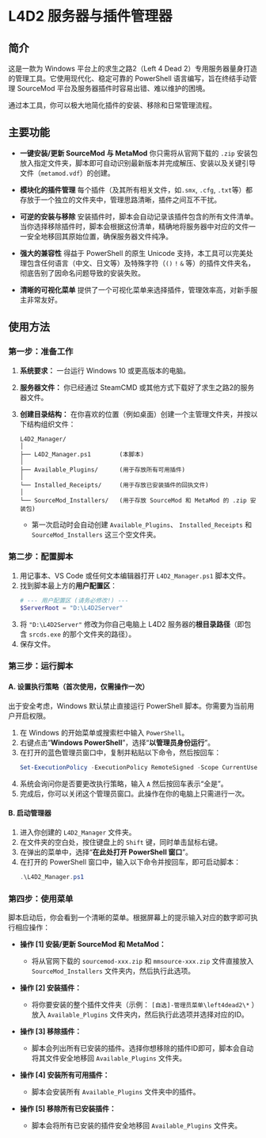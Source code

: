# L4D2 服务器与插件管理器

## 简介

这是一款为 Windows 平台上的求生之路2（Left 4 Dead 2）专用服务器量身打造的管理工具。它使用现代化、稳定可靠的 PowerShell 语言编写，旨在终结手动管理 SourceMod 平台及服务器插件时容易出错、难以维护的困境。

通过本工具，你可以极大地简化插件的安装、移除和日常管理流程。

## 主要功能

  * **一键安装/更新 SourceMod 与 MetaMod**
    你只需将从官网下载的 `.zip` 安装包放入指定文件夹，脚本即可自动识别最新版本并完成解压、安装以及关键引导文件（`metamod.vdf`）的创建。

  * **模块化的插件管理**
    每个插件（及其所有相关文件，如`.smx`, `.cfg`, `.txt`等）都存放于一个独立的文件夹中，管理思路清晰，插件之间互不干扰。

  * **可逆的安装与移除**
    安装插件时，脚本会自动记录该插件包含的所有文件清单。当你选择移除插件时，脚本会根据这份清单，精确地将服务器中对应的文件一一安全地移回其原始位置，确保服务器文件纯净。

  * **强大的兼容性**
    得益于 PowerShell 的原生 Unicode 支持，本工具可以完美处理包含任何语言（中文、日文等）及特殊字符（`()` `!` `&` 等）的插件文件夹名，彻底告别了因命名问题导致的安装失败。

  * **清晰的可视化菜单**
    提供了一个可视化菜单来选择插件，管理效率高，对新手服主非常友好。

## 使用方法

### 第一步：准备工作

1.  **系统要求：** 一台运行 Windows 10 或更高版本的电脑。

2.  **服务器文件：** 你已经通过 SteamCMD 或其他方式下载好了求生之路2的服务器文件。

3.  **创建目录结构：** 在你喜欢的位置（例如桌面）创建一个主管理文件夹，并按以下结构组织文件：

    ```
    L4D2_Manager/
    │
    ├── L4D2_Manager.ps1        (本脚本)
    │
    ├── Available_Plugins/      (用于存放所有可用插件)
    │
    └── Installed_Receipts/     (用于存放已安装插件的回执文件)
    │
    └── SourceMod_Installers/   (用于存放 SourceMod 和 MetaMod 的 .zip 安装包)
    ```

      * 第一次启动时会自动创建 `Available_Plugins`、 `Installed_Receipts` 和 `SourceMod_Installers` 这三个空文件夹。

### 第二步：配置脚本

1.  用记事本、VS Code 或任何文本编辑器打开 `L4D2_Manager.ps1` 脚本文件。
2.  找到脚本最上方的**用户配置区**：
    ```powershell
    # --- 用户配置区 (请务必修改!) ---
    $ServerRoot = "D:\L4D2Server"
    ```
3.  将 `"D:\L4D2Server"` 修改为你自己电脑上 L4D2 服务器的**根目录路径**（即包含 `srcds.exe` 的那个文件夹的路径）。
4.  保存文件。

### 第三步：运行脚本

#### A. 设置执行策略（首次使用，仅需操作一次）

出于安全考虑，Windows 默认禁止直接运行 PowerShell 脚本。你需要为当前用户开启权限。

1.  在 Windows 的开始菜单或搜索栏中输入 `PowerShell`。
2.  右键点击“**Windows PowerShell**”，选择“**以管理员身份运行**”。
3.  在打开的蓝色管理员窗口中，复制并粘贴以下命令，然后按回车：
    ```powershell
    Set-ExecutionPolicy -ExecutionPolicy RemoteSigned -Scope CurrentUser
    ```
4.  系统会询问你是否要更改执行策略，输入 `A` 然后按回车表示“全是”。
5.  完成后，你可以关闭这个管理员窗口。此操作在你的电脑上只需进行一次。

#### B. 启动管理器

1.  进入你创建的 `L4D2_Manager` 文件夹。
2.  在文件夹的空白处，按住键盘上的 `Shift` 键，同时单击鼠标右键。
3.  在弹出的菜单中，选择“**在此处打开 PowerShell 窗口**”。
4.  在打开的 PowerShell 窗口中，输入以下命令并按回车，即可启动脚本：
    ```powershell
    .\L4D2_Manager.ps1
    ```

### 第四步：使用菜单

脚本启动后，你会看到一个清晰的菜单。根据屏幕上的提示输入对应的数字即可执行相应操作：

  * **操作 [1] 安装/更新 SourceMod 和 MetaMod：**

      * 将从官网下载的 `sourcemod-xxx.zip` 和 `mmsource-xxx.zip` 文件直接放入 `SourceMod_Installers` 文件夹内，然后执行此选项。

  * **操作 [2] 安装插件：**

      * 将你要安装的整个插件文件夹（示例： `[自选]-管理员菜单\left4dead2\*` ）放入 `Available_Plugins` 文件夹内，然后执行此选项并选择对应的ID。

  * **操作 [3] 移除插件：**

      * 脚本会列出所有已安装的插件。选择你想移除的插件ID即可，脚本会自动将其文件安全地移回 `Available_Plugins` 文件夹。

  * **操作 [4] 安装所有可用插件：**

      * 脚本会安装所有 `Available_Plugins` 文件夹中的插件。

  * **操作 [5] 移除所有已安装插件：**

      * 脚本会将所有已安装的插件安全地移回 `Available_Plugins` 文件夹。
